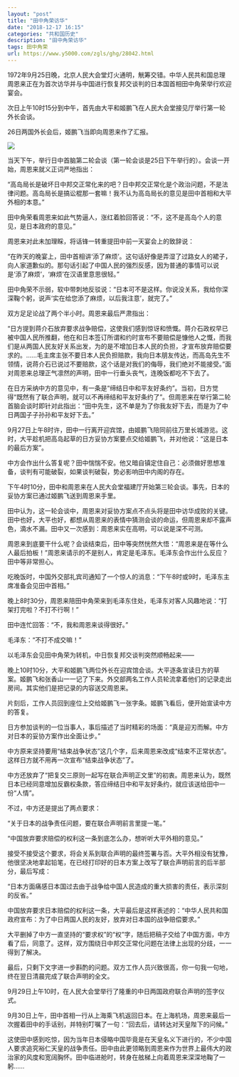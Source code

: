 ```yaml
---
layout: "post"
title: "田中角荣访华"
date: "2018-12-17 16:15"
categories: "共和国历史"
description: "田中角荣访华"
tags: 田中角荣
url: https://www.y5000.com/zgls/ghg/28042.html
---
```






1972年9月25日晚，北京人民大会堂灯火通明，觥筹交错。中华人民共和国总理周恩来正在为首次访华并与中国进行恢复邦交谈判的日本国首相田中角荣举行欢迎宴会。

次日上午10时15分到中午，首先由大平和姬鹏飞在人民大会堂接见厅举行第一轮外长会谈。

26日两国外长会后，姬鹏飞当即向周恩来作了汇报。

![](https://img.y5000.com/uploads/allimg/180124/8-1P12416431SA.jpg)

当天下午，举行日中首脑第二轮会谈（第一轮会谈是25日下午举行的）。会谈一开始，周恩来就义正词严地指出：

“高岛局长是破坏日中邦交正常化来的吧？日中邦交正常化是个政治问题，不是法律问题。高岛局长是搞讼棍那一套嘛！我不认为高岛局长的意见是田中首相和大平外相的本意。”

田中角荣看周恩来如此气势逼人，涨红着脸回答说：“不，这不是高岛个人的意见，是日本政府的意见。”

周恩来对此未加理睬，将话锋一转重提田中前一天宴会上的致辞说：

“在昨天的晚宴上，田中首相讲‘添了麻烦’。这句话好像是弄湿了过路女人的裙子，向人家道歉似的。那句话引起了中国人民的强烈反感，因为普通的事情可以说是‘添了麻烦’，‘麻烦’在汉语里意思很轻。”

田中角荣不示弱，软中带刺地反驳说：“日本可不是这样。你说没关系，我给你深深鞠个躬，说声‘实在给您添了麻烦，以后我注意’，就完了。”

双方足足论战了两个半小时。周恩来最后严肃指出：

“日方提到蒋介石放弃要求战争赔偿，这使我们感到惊讶和愤慨。蒋介石政权早已被中国人民所推翻，他在和日本签订所谓和约时宣布不要赔偿是慷他人之慨，而我们是从两国人民友好关系出发，为的是不增加日本人民的负担，才宣布放弃赔偿要求的。……毛主席主张不要日本人民负担赔款，我向日本朋友传达，而高岛先生不领情，说蒋介石已说过不要赔款，这个话是对我们的侮辱，我们绝对不能接受。”面对周恩来总理正气凛然的声明，田中一行垂头丧气，连晚饭都吃不下去了。

在日方采纳中方的意见中，有一条是“缔结日中和平友好条约”。当初，日方觉得“既然有了联合声明，就可以不再缔结和平友好条约了”。但周恩来在举行第二轮首脑会谈时即针对此指出：“田中先生，这不单是为了你我友好下去，而是为了中日两国子子孙孙和平友好下去。”

9月27日上午8时许，田中一行离开迎宾馆，由姬鹏飞陪同前往万里长城游览。这时，大平趁机把高岛起草的日方妥协方案要点交给姬鹏飞，并对他说：“这是日本的最后方案”。

中方会作出什么答复呢？田中惴惴不安。他又暗自镇定住自己：必须做好思想准备，谈判有可能破裂，如果谈判破裂，势必影响田中内阁的存在。

下午4时10分，田中和周恩来在人民大会堂福建厅开始第三轮会谈。事先，日本的妥协方案已通过姬鹏飞送到周恩来手里。

田中认为，这一轮会谈中，周恩来对妥协方案点不点头将是田中访华成败的关键。田中也好，大平也好，都想从周恩来的表情中猜测会谈的命运，但周恩来却不露声色，滴水不漏。田中又一次感到：周恩来实在高明，可以说是深不可测。

周恩来到底要干什么呢？会谈结束后，田中等突然恍然大悟：“周恩来是在等什么人最后拍板！”周恩来请示的不是别人，肯定是毛泽东。毛泽东会作出什么反应？田中等非常担心。

吃晚饭时，中国外交部礼宾司通知了一个惊人的消息：“下午8时或9时，毛泽东主席准备会见田中首相。”

晚上8时30分，周恩来陪田中角荣来到毛泽东住处，毛泽东对客人风趣地说：“打架打完啦？不打不行啊！”

田中连忙回答：“不，我和周恩来谈得很好。”

毛泽东：“不打不成交嘛！”

以毛泽东会见田中角荣为转机，中日恢复邦交谈判突然顺畅起来——

晚上10时10分，大平和姬鹏飞两位外长在迎宾馆会谈。大平逐条宣读日方的草案。姬鹏飞和张香山一一记了下来。外交部两名工作人员轮流拿着他们的记录走出房间。其实他们是把记录的内容送交周恩来。

片刻后，工作人员回到座位上交给姬鹏飞一张字条。姬鹏飞看后，便开始宣读中方的答复。

日方参加谈判的一位当事人，事后描述了当时精彩的场面：“真是迎刃而解。中方对日本的妥协方案作出全面让步。”

中方原来坚持要用“结束战争状态”这几个字，后来周恩来改成“结束不正常状态”。这样日方就不用再一次宣布“结束战争状态”了。

中方还放弃了“把复交三原则一起写在联合声明正文里”的初衷。周恩来认为，既然日本已经同意增加反霸权条款，答应缔结日中和平友好条约，就应该送给田中一份“人情”。

不过，中方还是提出了两点要求：

“关于日本的战争责任问题，要在联合声明前言里提一笔。”

“中国放弃要求赔偿的权利这一条到底怎么办，想听听大平外相的意见。”

接受不接受这个要求，将会关系到联合声明的最终签署与否。大平外相没有犹豫，他很坚决地拿起铅笔，在已经打印好的日本方案上改写了联合声明前言的后半部分，最后写成：

“日本方面痛感日本国过去由于战争给中国人民造成的重大损害的责任，表示深刻的反省。”

中国放弃要求日本赔偿的权利这一条，大平最后是这样表述的：“中华人民共和国政府宣布：为了中日两国人民的友好，放弃对日本国的战争赔偿要求。”

大平删掉了中方一直坚持的“要求权”的“权”字，随后把稿子交给了中国方面，中方看了后，同意了。这样，双方围绕日中邦交正常化问题在法律上出现的分歧，一一得到了解决。

最后，只剩下文字进一步斟酌的问题。双方工作人员兴致很高，你一句我一句地，终在翌日清晨完成了联合声明的全文。

9月29日上午10时，在人民大会堂举行了隆重的中日两国政府联合声明的签字仪式。

9月30日上午，田中首相一行从上海乘飞机返回日本。在上海机场，周恩来最后一次握着田中的手话别，并特别叮嘱了一句：“回去后，请转达对天皇陛下的问候。”

这使田中感到吃惊，因为当年日本侵略中国毕竟是在天皇名义下进行的，不少中国人要求追究裕仁天皇的战争责任。田中由此更领略到周恩来作为世界上最伟大的政治家的风度和宽阔胸怀。田中临进舱时，转身在舷梯上向着周恩来深深地鞠了一躬……
